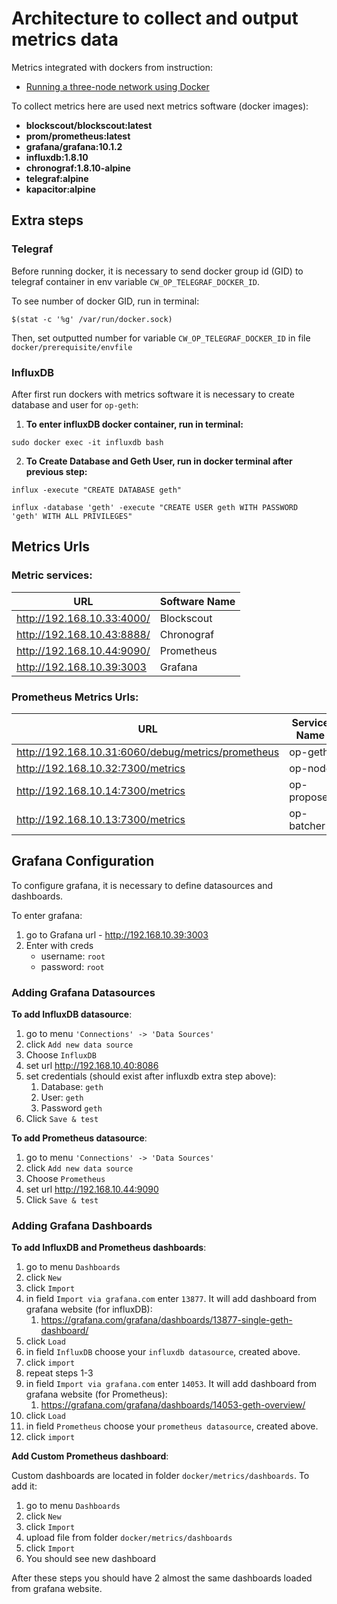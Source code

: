 # Architecture to collect and output metrics data

Metrics integrated with dockers from instruction:

* [Running a three-node network using Docker](./three-node-using-docker.md)

To collect metrics here are used next metrics software (docker images):

* **blockscout/blockscout:latest**
* **prom/prometheus:latest**
* **grafana/grafana:10.1.2**
* **influxdb:1.8.10**
* **chronograf:1.8.10-alpine**
* **telegraf:alpine**
* **kapacitor:alpine**

## Extra steps

### Telegraf

Before running docker, it is necessary to send docker group id (GID) to telegraf container in env variable `CW_OP_TELEGRAF_DOCKER_ID`.

To see number of docker GID, run in terminal:

```
$(stat -c '%g' /var/run/docker.sock)
```

Then, set outputted number for variable `CW_OP_TELEGRAF_DOCKER_ID` in file `docker/prerequisite/envfile`

### InfluxDB

After first run dockers with metrics software it is necessary to create database and user for `op-geth`:

1) **To enter influxDB docker container, run in terminal:**
```
sudo docker exec -it influxdb bash
```

2) **To Create Database and Geth User, run in docker terminal after previous step:**

```
influx -execute "CREATE DATABASE geth"

influx -database 'geth' -execute "CREATE USER geth WITH PASSWORD 'geth' WITH ALL PRIVILEGES"
```

## Metrics Urls

### Metric services:

| URL | Software Name |
|--------------|---------------|
|http://192.168.10.33:4000/| Blockscout    |
|http://192.168.10.43:8888/| Chronograf    |
|http://192.168.10.44:9090/| Prometheus    |
|http://192.168.10.39:3003| Grafana       |

### Prometheus Metrics Urls:

| URL | Service Name |
|--------------|--------------|
|http://192.168.10.31:6060/debug/metrics/prometheus| op-geth      |
|http://192.168.10.32:7300/metrics| op-node      |
|http://192.168.10.14:7300/metrics| op-proposer  |
|http://192.168.10.13:7300/metrics| op-batcher   |


## Grafana Configuration

To configure grafana, it is necessary to define datasources and dashboards.

To enter grafana:
1) go to Grafana url - http://192.168.10.39:3003
2) Enter with creds
   * username: `root`
   * password: `root`

### Adding Grafana Datasources

**To add InfluxDB datasource**:

1) go to menu `'Connections' -> 'Data Sources'`
2) click `Add new data source`
3) Choose `InfluxDB`
4) set url http://192.168.10.40:8086
5) set credentials (should exist after influxdb extra step above):
   1) Database: `geth`
   2) User: `geth`
   3) Password `geth`
6) Click `Save & test`

**To add Prometheus datasource**:

1) go to menu `'Connections' -> 'Data Sources'`
2) click `Add new data source`
3) Choose `Prometheus`
4) set url http://192.168.10.44:9090
6) Click `Save & test`

### Adding Grafana Dashboards

**To add InfluxDB and Prometheus dashboards**:
1) go to menu `Dashboards`
2) click `New`
3) click `Import`
4) in field `Import via grafana.com` enter `13877`. It will add dashboard from grafana website (for influxDB):
   1)  https://grafana.com/grafana/dashboards/13877-single-geth-dashboard/
5) click `Load`
6) in field `InfluxDB` choose your `influxdb datasource`, created above. 
7) click `import`
8) repeat steps 1-3
9) in field `Import via grafana.com` enter `14053`. It will add dashboard from grafana website (for Prometheus):
   1) https://grafana.com/grafana/dashboards/14053-geth-overview/
10) click `Load` 
11) in field `Prometheus` choose your `prometheus datasource`, created above.
12) click `import`


**Add Custom Prometheus dashboard**:

Custom dashboards are located in folder `docker/metrics/dashboards`. To add it:

1) go to menu `Dashboards`
2) click `New`
3) click `Import`
4) upload file from folder `docker/metrics/dashboards`
5) click `Import`
6) You should see new dashboard

After these steps you should have 2 almost the same dashboards loaded from grafana website.
